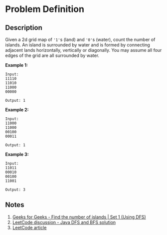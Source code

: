 # Problem Definition

## Description

Given a 2d grid map of `'1'`s (land) and `'0'`s (water), count the number of islands. An island is surrounded by water and is formed by connecting adjacent lands horizontally, vertically or diagonally. You may assume all four edges of the grid are all surrounded by water.

**Example 1:**

```plaintext
Input:
11110
11010
11000
00000

Output: 1
```

**Example 2:**

```plaintext
Input:
11000
11000
00100
00011

Output: 1
```

**Example 3:**

```plaintext
Input:
11011
00010
00100
11001

Output: 3
```

## Notes

1. [Geeks for Geeks - Find the number of islands | Set 1 (Using DFS)](https://www.geeksforgeeks.org/find-number-of-islands/)
1. [LeetCode discussion - Java DFS and BFS solution](https://leetcode.com/problems/number-of-islands/discuss/56338/Java-DFS-and-BFS-solution)
1. [LeetCode article](https://leetcode.com/articles/number-of-islands/)